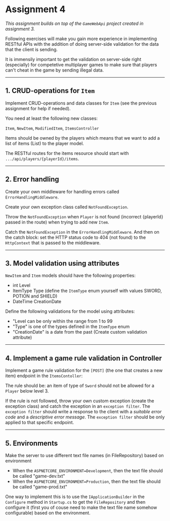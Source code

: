# Assignment 4

_This assignment builds on top of the ``GameWebApi`` project created in assignment 3._

Following exercises will make you gain more experience in implementing RESTful APIs with the addition of doing server-side validation for the data that the client is sending.

It is immensily important to get the validation on server-side right (especially) for competetive multiplayer games to make sure that players can't cheat in the game by sending illegal data.
  
---

## 1. CRUD-operations for ``Item``

Implement CRUD-operations and data classes for ``Item`` (see the previous assignment for help if needed).

You need at least the following new classes:

``Item``, ``NewItem``, ``ModifiedItem``, ``ItemsController``

Items should be owned by the players which means that we want to add a list of items (List<Item>) to the player model.

The RESTful routes for the items resource should start with ``.../api/players/{playerId}/items``.

---

## 2. Error handling

Create your own middleware for handling errors called ``ErrorHandlingMiddleware``.

Create your own exception class called ``NotFoundException``.

Throw the ``NotFoundException`` when ``Player`` is not found (incorrect {playerId} passed in the route) when trying to add new ``Item``.

Catch the ``NotFoundException`` in the ``ErrorHandlingMiddleware``. And then on the catch block: set the HTTP status code to 404 (not found) to the ``HttpContext`` that is passed to the middleware.

---

## 3. Model validation using attributes

``NewItem`` and ``Item`` models should have the following properties:

- int Level
- ItemType Type (define the ``ItemType`` enum yourself with values SWORD, POTION and SHIELD)
- DateTime CreationDate

Define the following validations for the model using attributes:

- "Level can be only within the range from 1 to 99
- "Type" is one of the types defined in the ``ItemType`` enum
- "CreationDate" is a date from the past (Create custom validation attribute)

---

## 4. Implement a game rule validation in Controller

Implement a game rule validation for the ``[POST]`` (the one that creates a new item) endpoint in the ``ItemsContoller``:

The rule should be: an item of type of ``Sword`` should not be allowed for a ``Player`` below level 3.

If the rule is not followed, throw your own custom exception (create the exception class) and catch the exception in an ``exception filter``. The ``exception filter`` should write a response to the client with a _suitable error code_ and a _descriptive error message_. The ``exception filter`` should be only applied to that specific endpoint.

---

## 5. Environments

Make the server to use different text file names (in FileRepository) based on environment

- When the ``ASPNETCORE_ENVIRONMENT=Development``, then the text file should be called "game-dev.txt"
- When the ``ASPNETCORE_ENVIRONMENT=Production``, then the text file should be called "game-prod.txt"

One way to implement this is to use the ``IApplicationBuilder`` in the ``Configure`` method in ``Startup.cs`` to get the ``FileRepository`` and then configure it (first you of couse need to make the text file name somehow configurable) based on the environment.
